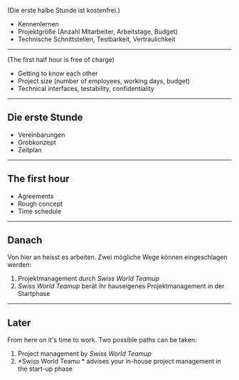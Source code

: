 

(Die erste halbe Stunde  ist kostenfrei.)

- Kennenlernen
- Projektgröße (Anzahl Mitarbeiter, Arbeitstage, Budget)
- Technische Schnittstellen, Testbarkeit, Vertraulichkeit

---

(The first half hour is free of charge)
 
- Getting to know each other
- Project size (number of employees, working days, budget)
- Technical interfaces, testability, confidentiality

---

## Die erste Stunde ##

- Vereinbarungen
- Grobkonzept
- Zeitplan

---

## The first hour ##

- Agreements
- Rough concept
- Time schedule


---

## Danach ##

Von hier an heisst es arbeiten. Zwei mögliche Wege können eingeschlagen werden:

1. Projektmanagement durch *Swiss World Teamup*
2. *Swiss World Teamup* berät ihr hauseigenes Projektmanagement in der Startphase


---

## Later ##

From here on it's time to work. Two possible paths can be taken:

1. Project management by *Swiss World Teamup*
2. *Swiss World Teamu * advises your in-house project management in the start-up phase






